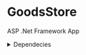 # GoodsStore

ASP .Net Framework App

<details><summary>Dependecies</summary>

<details style="margin-left:2rem;"><summary>Domain</summary>
    <div style="margin:0 0 2rem 1rem;">
        <ul>
            <li>Entity Framework 6.*</li>
        </ul>
    </div>
</details>

<details style="margin-left:2rem;"><summary>Business</summary>
    <div style="margin:0 0 2rem 1rem;">
        <ul>
            <li>Entity Framework 6.*</li>
            <li>Ninject</li>
        </ul>
    </div>
</details>

<details style="margin-left:2rem;"><summary>Domain</summary>
    <div style="margin:0 0 2rem 1rem;">
        <ul>
            <li>Entity Framework 6.*</li>
        </ul>
    </div>
</details>

<details style="margin-left:2rem;"><summary>Domain</summary>
    <div style="margin:0 0 2rem 1rem;">
        <ul>
            <li>Entity Framework 6.*</li>
        </ul>
    </div>
</details>

</details>

